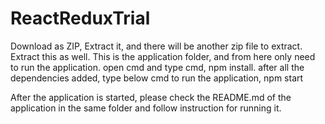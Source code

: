 # ReactReduxTrial
Download as ZIP,
Extract it, and there will be another zip file to extract. Extract this as well. This is the application folder, and from here only need to run the application.
open cmd and type cmd, npm install.
after all the dependencies added, type below cmd to run the application,
npm start

After the application is started, please check the README.md of the application in the same folder and follow instruction for running it.
